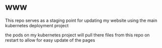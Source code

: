 # www
This repo serves as a staging point for updating my website using the main kubernetes deployment project

the pods on my kubernetes project will pull there files from this repo on restart to allow for easy update of the pages

